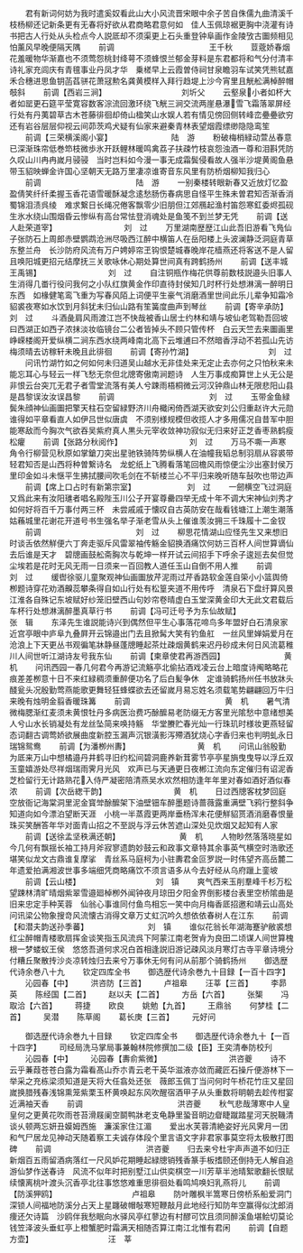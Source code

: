 <!-- { "loadSidebar": true } -->
　　君有新词何妨为我时遣奚奴看此山大小风流晋宋眼中余子苦自侏儒九曲清溪千枝杨柳还记新条更有无春将好欲从君商略君意何如　佳人玉佩琼裾更胸中浇灌有诗书把古人行处从头检点今人説厎却不须渠更上石头重登钟阜画作金陵攷古圗频相见怕薰风早晚便隔天隅
　　前调　　　　　　　　　　　　王千秋
　　荳蔲娇春烟花羞暖物华渐嘉也不须莺怨桃封绛萼不须蜂恨兰郁金芽料是东君都将和气分付清丰诗礼家充闾庆有青氊事业丹凤才华　乗槎早上云霞曽侍祠甘泉瞻羽车试笑凭熊轼嘉禾合穗进思鱼钥菡萏骈花萧冦勲名龚黄模样入拜行趋堤上沙今宵里且觥舩满棹醉帽攲斜
　　前调【西岩三涧】　　　　　　　　　　刘圻父
　　云壑泉小者如杯大者如罂更石筵平莹寛容数客淙流回激环绕飞觥三涧交流两崖悬瀑雪飞霜落翠屏经行处有丹荑碧草古木苍藤徘徊却倚山楹笑山水娱人若有情见傍回侧转峰峦疉疉欲穷还有岩谷层层仰视云间茆茨鸡犬疑有仙家来避秦青林表望烟霞缥缈隐隐鸾笙
　　前调【三荣横溪阁小宴】　　　　　　　　陆　游
　　粉破梅梢緑动萱丛春意已深渐珠帘低巻笻枝微歩氷开跃鲤林暖鸣禽荔子扶疎竹枝哀怨浊酒一尊和泪斟凭防久叹山川冉冉嵗月骎骎　当时岂料如今漫一事无成霜鬓侵看故人强半沙堤黄阁鱼悬带玉貂映蝉金许国心坚朝天无路万里凄凉谁寄音东风里有防桥烟柳知我归心
　　前调　　　　　　　　　　　　陆　游
　　一别秦楼转眼新春又近放灯忆盈盈倩笑纤纤柔握玉香花语雪暖酥凝念逺愁肠伤春病思自怪平生殊未曽君知否渐香消蜀锦泪渍呉绫　难求繋日长绳况倦客飘零少旧朋但江郊鴈起渔村笛怨寒釭委烬孤砚生氷水绕山围烟昏云惨纵有高台常怯登消魂处是鱼笺不到兰梦无凭
　　前调【送人赴荣道宰】　　　　　　　　　刘　过
　　万里湖南歴歴江山此吾旧游看飞鳬仙子张防石上周郎赤壁鹦鹉沧洲尽吸西江醉中横笛人在岳阳楼上头波澜静泛洞庭青草东整兰舟　长沙防府风流有万户娉婷帘玊钩恨楚城春晚岸花樯燕还将客送不是人留且唤阳城更招元结摩抚三关歌咏休心期处算世间真有跨鹤扬州
　　前调【送丰城王禹锡】　　　　　　　　　刘　过
　　自注铜瓶作梅花供尊前数枝説邉头旧事人生消得几畨行役问我何之小队红旗黄金作印直待封侯知几时杯行处想淋漓一醉明日东西　如椽健笔鸾飞重为写春风陌上词便平生豪气消磨酒里世间此乐儿辈争知霜冷貂裘夜寒如水饮到月斜犹未归仙山路有笙簧度曲声到琴丝
　　前调【寄辛承防】　　　　　　　　　　刘　过
　　斗酒彘肩风雨渡江岂不快哉被香山居士约林和靖与坡仙老驾勒吾回坡曰西湖正如西子浓抹淡妆临镜台二公者皆掉头不顾只管传杯　白云天竺去来圗画里峥嵘楼阁开爱纵横二涧东西水绕两峰南北高下云堆逋曰不然暗香浮动不若孤山先访梅须晴去访稼轩未晚且此徘徊
　　前调【寄孙竹湖】　　　　　　　　　　刘　过
　　问讯竹湖竹如之何如何未归道吴山越水无非佳处来无定止去亦何之只怕秋来未能忘耳心与轻云一样飞愁无奈但北牕寄傲南涧题诗　人生万事成痴算世上乆无公是非恨云台突兀无君子者雪堂流落有美人兮踈雨梧桐微云河汉钟鼎山林无限悲阳山县是昌黎误汝汝误昌黎
　　前调　　　　　　　　　　　　刘　过
　　玉带金鱼緑鬓朱顔神仙画圗把擎天柱石空留緑野济川舟檝闲倚西湖天欲安刘公归重赵许大元勋谁得如平章看直人如伊吕世似唐虞　不须别様规模但收揽人才多用儒况自昔军中胆能寒敌而今胸次气欲吞吴紫府真人黒头元宰收敛神功寂似无归来好正芝香枣熟鹤瘦松癯
　　前调【张路分秋阅作】　　　　　　　　　刘　过
　　万马不嘶一声寒角令行柳营见秋原如掌鎗刀突出星驰铁骑阵势纵横人在油幢我韬总制羽扇从容裘带轻君知否是山西将种曽繋诗名　龙蛇纸上飞腾看落笔回檐风雨惊便尘沙出塞封侯万里印金如斗未惬平生拂拭腰间吹毛剑在不斩楼兰心不平归来晚听随车鼔吹也带边声
　　前调【席上口占时有新第宗室】　　　　　　　刘　过
　　一劒横空飞过洞庭又爲此来有汝阳璡者唱名殿陛玉川公子开宴尊罍四举无成十年不调大宋神仙刘秀才如何好将百千万事付两三杯　未尝戚戚于懐叹自古英防安在哉看钱塘江上潮生潮落姑蘓城里花谢花开道号书生强名举子渐老雪从头上催谁羡汝拥三千珠履十二金钗
　　前调　　　　　　　　　　　　刘　过
　　柳思花情湖山应怪先生又来想旧时谈舌依然觧便六丁奔走驱斥风雷翠袖传觞金貂换酒痛饮何妨三百杯人间世算谪仙去后谁是天才　碧牕画鼓舩斋胸次与乾坤一样开试云间招手下呼余子逡廵去矣但觉尘埃若是花时无风无雨一日须来一百回教人道任玉山自倒不用人推
　　前调　　　　　　　　　　　　刘　过
　　缓辔徐驱儿童聚观神仙画圗放芹泥雨过芹香路软金莲自筞小小篮舆倚栁题诗穿花劝酒齅蕊攀条得自如山行处有松篁夹道不用传呼　清泉石下盘纡算风景江淮各自殊记东坡赋好纱笼旧壁西山句妙帘卷晴虚白玉堂深黄金印大无此文君载后车杯行处想淋漓醉墨真草行书
　　前调【冯可迁号予为东仙故赋】　　　　　　　张　辑
　　东泽先生谁説能诗兴到偶然但平生心事落花啼鸟多年盟好白石清泉家近宫亭眼中庐阜九叠屛开云锦邉出门去且掀髯大笑有钓鱼舡　一丝风里婵娟爱月在沧浪上下天更丛书观徧笔牀静昼蓬牕睡起茶灶疎烟黄鹤来迟丹砂成未何日风流葛稚川人间世听江湖诗友号我东仙
　　前调【柬章使君再游西园】　　　　　　　　黄　机
　　问讯西园一春几何君今再游记流觞亭北偷拈酒戏凌云台上暗度诗阄略略花痕差差栁意十日不来红緑稠须重醉便功名了后白髪争休　定谁骑鹤扬州任书放牀头醆瓮头况殷勤莺燕能歌更舞轻狂蜂蝶欲去还留嵗月易忘姓名须载笔势翩翩回万牛归来晚有烛明金翦香暖珠篝
　　前调　　　　　　　　　　　　黄　机
　　暑气清微梅腮渐红麦须未黄恨牡丹多病医治费巧酴醿易老防缀无方客里光隂愁中意绪想美人兮山水长销凝处有龙丝坠简来唤持觞　华堂賸贮春光灿一行珠玑时様妆更燕轻留态词翻古调莺娇欲展曲度新腔玉漏声沉银潢影泻殢酒犹烧心字香归来也判明虬永日瑞锦鸳鸯
　　前调【为潘栁州夀】　　　　　　　　　黄　机
　　问讯山翁殷勤为厎来万山中想橘邉丹井鹤寻旧约松间碧洞鹿养新茸雾节亭亭星旓曳曳导以浮丘双玉童嬉游处尽祥烟瑞雨霁月光风　欢声已与天通更日夜郴江流向东定催归有诏泥香芝检留行无计路熟花入侍严凝密陪清燕吴水欢然相防逢年年里对春如酒好酒似春浓
　　前调【次岳緫干韵】　　　　　　　　　黄　机
　　日过西牕客枕梦回庭空放衙记海棠洞里泥金寳斚酴醿架下油壁钿车醉墨题诗蔷薇露重满壁飞鸦行整斜争知道向如今漂泊望断天涯　小桃一半蒸霞更两岸垂杨浑未花便觧貂贳酒消磨春恨量珠买笑酬答年华对面青山招之不至説与浮云休苦遮山深处见炊烟又起知有人家
　　前调【送徐孟坚秩满还朝】　　　　　　　　黄　机
　　人物眇然落落晓星如今几何有飘揺长袖工持月斧寂寥遗韵妙鼓云和政事文章特其余事英气横空时浩歌还堪笑似龙文古鼎谁复摩挲　青丝系马庭柯为小驻夀君金叵罗説一时伟望齐高岳麓二年遗爱拍满湘波世事多端细凭商略痛饮不须言语多从今去好经从乌府躐上銮坡
　　前调【云山楼】　　　　　　　　　　刘　镇
　　爽气西来玉削羣峰千杉万松望踈林清旷晴烟紫翠雪邉廻棹栁外闻钟夜月琼田夕阳金界倒影楼台表里空桥隂曲是旧来忠定手种芙蓉　仙翁心事谁同付鱼鸟相忘一笑中向月梅香厎招邀和靖云山高处问讯梁公物象搜竒风流懐古消得文章万丈虹沉吟久想依依春树人在江东
　　前调【和潜夫韵送孙季蕃】　　　　　　　　刘　镇
　　谁似花翁长年湖海蹇驴敝裘想红尘醉帽青楼歌扇挥金谈笑指玉风流呉下阿蒙江南老贺肻为良田二顷谋人间世算槐根一梦蝼蚁王侯　悠悠吾道何求况白首相逢説旧游记疎风淡月寒灯古寺平章诗境分付糟丘聚散抟沙炎凉转烛归去来兮万事休无何有问从前那个骑鹤扬州
　　御选歴代诗余巻八十九
　　钦定四库全书
　　御选歴代诗余巻九十目録【一百十四字】
　　沁园春【中】
　　洪咨防【三首】
　　卢祖皋
　　汪莘【三首】
　　李昴英
　　陈经国【二首】
　　赵以夫【二首】
　　方岳【六首】
　　张榘
　　冯取洽【六首】
　　蒋捷
　　欧良
　　姚勉【九首】
　　王鼎翁
　　何梦桂【二首】
　　吴潜
　　陈草阁
　　葛长庚【三首】
　　元好问










　　御选歴代诗余巻九十目録
　　钦定四库全书
　　御选歴代诗余巻九十【一百十四字】
　　司经局洗马掌局事兼翰林院修撰加二级【臣】王奕清奉防校刋
　　沁园春【中】
　　沁园春【夀俞紫微】　　　　　　　　　洪咨夔
　　诗不云乎蒹葭苍苍白露为霜看髙山乔朩青云老干英华滋液亦敛而藏匠石操斤便游林下一举采之充栋梁须知道是天将大任翕处还张　薇郎玉佩丁当问何时午桥花竹庄又星回嵗换腊残春浅锦熏笼紫栗玉杯黄唤起东风吹醒宿酒甲子从头重数将眀朝去趁传柑宴近满袖天香
　　前调　　　　　　　　　　　　洪咨夔
　　秋气悲哉薄寒中人皇皇何之更黄花吹雨苍苔滑屐阑空鬬鸭牀老支龟静里蛩音眀边睂睫蹴踏星河天脱鞿清谈乆顿两忘妍丑嫫姆西施　濂溪家住江湄
　　爱出水芙蓉清絶姿好光风霁月一团和气尸居龙见神动天随着察工夫诚存体段个里言语文字非君家事莫空将太极散打图碑
　　前调　　　　　　　　　　　　洪咨夔
　　归去来兮杜宇声声道不如归正新烟百五雨留酒病落红一尺风妒花期睡起緑牕销残香篆手板搘颐还倒持无人解自追游仙梦作送春诗　风流不似年时把别墅江山供奕棋空一川芳草半池晴絮歌翻长恨赋续懐离桃叶渡头沉香亭北往事悠悠难重思徘徊处看鸣鸠唤妇乳燕将儿
　　前调【防溪狎鸥】　　　　　　　　　　卢祖皋
　　防叶雕枫半篙寒日傍桥系船爱洞门深锁人间福地防溪分占天上星躔破帽敧寒短鞭敲月此地经行知防年空赢得似沈郎消痩还欠诗篇　沙鸥伴我愁眠向水驿风亭红蓼边有村醪可饮且须同醉溪鱼堪鲙切莫论钱笠泽波头垂虹亭上橙蟹肥时霜满天相随否算江南江北惟有君闲
　　前调【自题方壶】　　　　　　　　　　汪　莘
